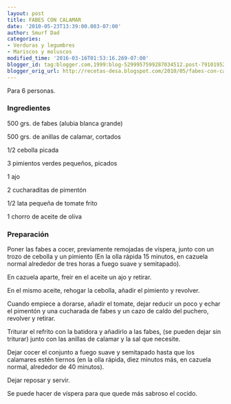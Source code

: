 ```yaml
---
layout: post
title: FABES CON CALAMAR
date: '2010-05-23T13:39:00.003-07:00'
author: Smurf Dad
categories:
- Verduras y legumbres
- Mariscos y moluscos
modified_time: '2016-03-16T01:53:16.269-07:00'
blogger_id: tag:blogger.com,1999:blog-5299957599287034512.post-7910195288547698023
blogger_orig_url: http://recetas-desa.blogspot.com/2010/05/fabes-con-calamar.html
---
```


Para 6 personas.



<h3>Ingredientes</h3>


500 grs. de fabes (alubia blanca grande)

500 grs. de anillas de calamar, cortados

1/2 cebolla picada

3 pimientos verdes peque&ntilde;os, picados

1 ajo

2 cucharaditas de piment&oacute;n

1/2 lata peque&ntilde;a de tomate frito

1 chorro de aceite de oliva

<h3>Preparaci&oacute;n</h3>


Poner las fabes a cocer, previamente remojadas de v&iacute;spera, junto con un trozo de cebolla y un pimiento (En la olla r&aacute;pida 15 minutos, en cazuela normal alrededor de tres horas a fuego suave y semitapado).

En cazuela aparte, fre&iacute;r en el aceite un ajo y retirar.

En el mismo aceite, rehogar la cebolla, a&ntilde;adir el pimiento y revolver.

Cuando empiece a dorarse, a&ntilde;adir el tomate, dejar reducir un poco y echar el piment&oacute;n y una cucharada de fabes y un cazo de caldo del puchero, revolver y retirar.

Triturar el refrito con la batidora y a&ntilde;adirlo a las fabes, (se pueden dejar sin triturar) junto con las anillas de calamar y la sal que necesite.

Dejar cocer el conjunto a fuego suave y semitapado hasta que los calamares est&eacute;n tiernos (en la olla r&aacute;pida, diez minutos m&aacute;s, en cazuela normal, alrededor de 40 minutos).

Dejar reposar y servir.

Se puede hacer de v&iacute;spera para que quede m&aacute;s sabroso el cocido.

